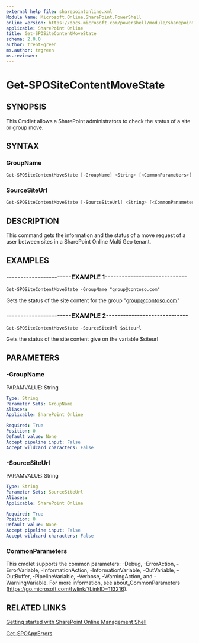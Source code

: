 ```yaml
---
external help file: sharepointonline.xml
Module Name: Microsoft.Online.SharePoint.PowerShell
online version: https://docs.microsoft.com/powershell/module/sharepoint-online/get-spositecontentmovestate
applicable: SharePoint Online
title: Get-SPOSiteContentMoveState
schema: 2.0.0
author: trent-green
ms.author: trgreen
ms.reviewer:
---
```


# Get-SPOSiteContentMoveState

## SYNOPSIS
This Cmdlet allows a SharePoint administrators to check the status of a site or group move.


## SYNTAX

### GroupName
```powershell
Get-SPOSiteContentMoveState [-GroupName] <String> [<CommonParameters>]
```

### SourceSiteUrl
```powershell
Get-SPOSiteContentMoveState [-SourceSiteUrl] <String> [<CommonParameters>]
```

## DESCRIPTION
This command gets the information and the status of a move request of a user between sites in a SharePoint Online Multi Geo tenant.


## EXAMPLES

### -----------------------EXAMPLE 1-----------------------------
```
Get-SPOSiteContentMoveState -GroupName "group@contoso.com"
```

Gets the status of the site content for the group "group@contoso.com"

### -----------------------EXAMPLE 2-----------------------------
```
Get-SPOSiteContentMoveState -SourceSiteUrl $siteurl
```

Gets the status of the site content give on the variable $siteurl


## PARAMETERS

### -GroupName
PARAMVALUE: String


```yaml
Type: String
Parameter Sets: GroupName
Aliases:
Applicable: SharePoint Online

Required: True
Position: 0
Default value: None
Accept pipeline input: False
Accept wildcard characters: False
```

### -SourceSiteUrl
PARAMVALUE: String


```yaml
Type: String
Parameter Sets: SourceSiteUrl
Aliases:
Applicable: SharePoint Online

Required: True
Position: 0
Default value: None
Accept pipeline input: False
Accept wildcard characters: False
```

### CommonParameters
This cmdlet supports the common parameters: -Debug, -ErrorAction, -ErrorVariable, -InformationAction, -InformationVariable, -OutVariable, -OutBuffer, -PipelineVariable, -Verbose, -WarningAction, and -WarningVariable. For more information, see about_CommonParameters (https://go.microsoft.com/fwlink/?LinkID=113216).



## RELATED LINKS

[Getting started with SharePoint Online Management Shell](https://docs.microsoft.com/powershell/sharepoint/sharepoint-online/connect-sharepoint-online?view=sharepoint-ps)

[Get-SPOAppErrors](Get-SPOAppErrors.md)

